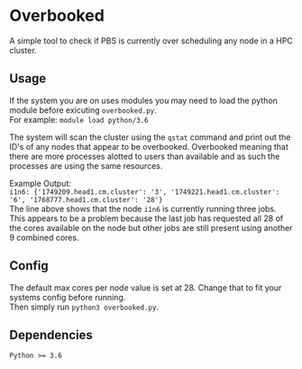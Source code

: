 # Overbooked
A simple tool to check if PBS is currently over scheduling any node in a HPC cluster.

## Usage
If the system you are on uses modules you may need to load the python module before exicuting `overbooked.py`.  
For example: `module load python/3.6`  

The system will scan the cluster using the `qstat` command and print out the ID's of any nodes that appear to be overbooked. Overbooked meaning that there are more processes alotted to users than available and as such the processes are using the same resources.

Example Output:  
`i1n6: {'1749209.head1.cm.cluster': '3', '1749221.head1.cm.cluster': '6', '1768777.head1.cm.cluster': '28'}`  
The line above shows that the node `i1n6` is currently running three jobs. This appears to be a problem because the last job has requested all 28 of the cores available on the node but other jobs are still present using another 9 combined cores.

## Config
The default max cores per node value is set at 28. Change that to fit your systems config before running.  
Then simply run `python3 overbooked.py`.

## Dependencies
`Python >= 3.6`